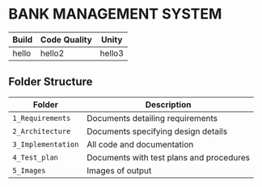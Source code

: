 #                                                  BANK MANAGEMENT SYSTEM
Build | Code Quality | Unity | 
------|----------|-------|
hello |hello2|hello3

## Folder Structure
Folder             | Description
-------------------| -----------------------------------------
`1_Requirements`   | Documents detailing requirements
`2_Architecture`   | Documents specifying design details
`3_Implementation` | All code and documentation
`4_Test_plan`      | Documents with test plans and procedures
`5_Images`         | Images of output

